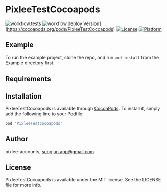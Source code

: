 # PixleeTestCocoapods

![workflow.tests](https://github.com/pixlee/PixleeTestCocoapods/workflows/tests/badge.svg)
![workflow.deploy](https://github.com/pixlee/PixleeTestCocoapods/workflows/deploy_to_cocoapods/badge.svg)
[Version](https://img.shields.io/cocoapods/v/PixleeTestCocoapods.svg?style=flat)](https://cocoapods.org/pods/PixleeTestCocoapods)
[![License](https://img.shields.io/cocoapods/l/PixleeTestCocoapods.svg?style=flat)](https://cocoapods.org/pods/PixleeTestCocoapods)
[![Platform](https://img.shields.io/cocoapods/p/PixleeTestCocoapods.svg?style=flat)](https://cocoapods.org/pods/PixleeTestCocoapods)

## Example

To run the example project, clone the repo, and run `pod install` from the Example directory first.

## Requirements

## Installation

PixleeTestCocoapods is available through [CocoaPods](https://cocoapods.org). To install
it, simply add the following line to your Podfile:

```ruby
pod 'PixleeTestCocoapods'
```

## Author

pixlee-accounts, sungjun.app@gmail.com

## License

PixleeTestCocoapods is available under the MIT license. See the LICENSE file for more info.
